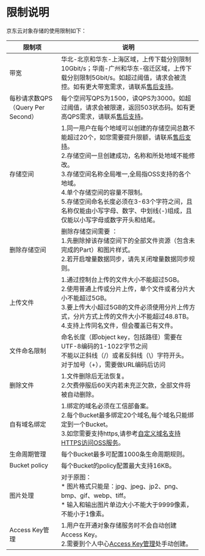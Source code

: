 # 限制说明

京东云对象存储的使用限制如下：

|限制项|说明|
|-|-|
|带宽|华北-北京和华东-上海区域，上传下载分别限制10Gbit/s；华南-广州和华东-宿迁区域，上传下载分别限制5Gbit/s。如超过阈值，请求会被流控。如有更大带宽需求，请联系[售后支持](https://ticket.jdcloud.com/myorder/submit)。|
|每秒请求数QPS（Query Per Second）|每个空间写QPS为1500，读QPS为3000。如超过阈值，请求会被限速，返回503状态码。如有更高QPS需求，请联系[售后支持](https://ticket.jdcloud.com/myorder/submit)。|
|存储空间|1.同一用户在每个地域可以创建的存储空间总数不能超过20个，如您需要提升限额，请联系[售后支持](https://ticket.jdcloud.com/myorder/submit)。<br>2.存储空间一旦创建成功，名称和所处地域不能修改。<br>3.存储空间名称全局唯一,全局指OSS支持的各个地域。<br>4.单个存储空间的容量不限制。<br>5.存储空间命名长度必须在3-63个字符之间，且名称仅能由小写字母、数字、中划线(-)组成，且仅能以小写字母或数字开头和结尾。<br>|
|删除存储空间|删除存储空间需要 ：<br>1.先删除掉该存储空间下的全部文件资源（包含未完成的Part）和图片样式。<br>2.若开启增量数据同步，请先关闭增量数据同步规则。|
|上传文件|1.通过控制台上传的文件大小不能超过5GB。<br>2.使用普通上传或分片上传，单个文件或者分片大小不能超过5GB。<br>3.要上传大小超过5GB的文件必须使用分片上传方式，分片方式上传的文件大小不能超过48.8TB。<br>4.支持上传同名文件，但会覆盖已有文件。
|文件命名限制|命名长度（即object key，包括路径）需要在UTF-8编码的1-1022字节之间<br>不能以正斜线（/）或者反斜线（\）字符开头。<br>对于加号（+），需要做URL编码后访问|
|删除文件|1.文件删除后无法恢复。<br>2.欠费停服后60天内若未充正欠款，全部文件将被自动删除。<br>|
|自有域名绑定|1.绑定的域名必须在工信部备案。<br>2.每个Bucket最多绑定20个域名,每个域名只能绑定到一个Bucket。<br>3.如您需要支持https,请参考[自定义域名支持HTTPS访问OSS服务](https://docs.jdcloud.com/cn/object-storage-service/custom-domain-name-guidance)。<br>|
|生命周期管理|每个Bucket最多可配置1000条生命周期规则。|
|Bucket policy|每个Bucket的policy配置最大支持16KB。|
|图片处理|对于原图：<br>* 图片格式只能是：jpg、jpeg、jp2、png、bmp、gif、webp、tiff。<br>* 输入和输出图片单边大小不能大于9999像素，不能小于1像素。|
|Access Key管理|1.用户在开通对象存储服务时不会自动创建Access Key。<br>2.需要到个人中心[Access Key管理](https://uc.jdcloud.com/account/accesskey)处手动创建。|
